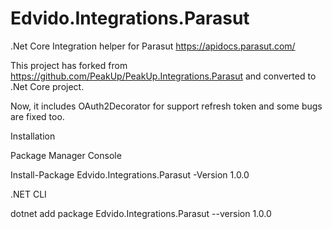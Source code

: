 # Edvido.Integrations.Parasut
.Net Core Integration helper for Parasut https://apidocs.parasut.com/


This project has forked from https://github.com/PeakUp/PeakUp.Integrations.Parasut and converted to .Net Core project.

Now, it includes OAuth2Decorator for support refresh token and some bugs are fixed too.


Installation

Package Manager Console

Install-Package Edvido.Integrations.Parasut -Version 1.0.0


.NET CLI

dotnet add package Edvido.Integrations.Parasut --version 1.0.0 





